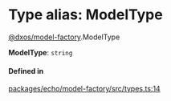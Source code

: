 # Type alias: ModelType

[@dxos/model-factory](../modules/dxos_model_factory.md).ModelType

 **ModelType**: `string`

#### Defined in

[packages/echo/model-factory/src/types.ts:14](https://github.com/dxos/dxos/blob/db8188dae/packages/echo/model-factory/src/types.ts#L14)
